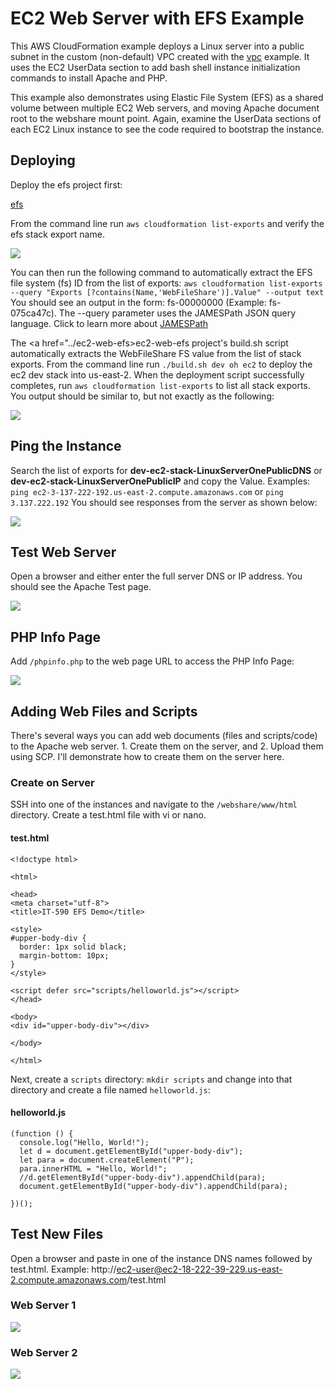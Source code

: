 # EC2 Web Server with EFS Example

This AWS CloudFormation example deploys a Linux server into a public subnet in the custom (non-default) VPC created with the <a href="../vpc">vpc</a> example. It uses the EC2 UserData section to add bash shell instance initialization commands to install Apache and PHP.

This example also demonstrates using Elastic File System (EFS) as a shared volume between multiple EC2 Web servers, and moving Apache document root to the webshare mount point. Again, examine the UserData sections of each EC2 Linux instance to see the code required to bootstrap the instance.

## Deploying

Deploy the efs project first:

<a href="../efs">efs</a>

From the command line run `aws cloudformation list-exports` and verify the efs stack export name.

<img src="diagrams/AWSExports.png"></img>

You can then run the following command to automatically extract the EFS file system (fs) ID from the list of exports: `aws cloudformation list-exports --query "Exports [?contains(Name,'WebFileShare')].Value" --output text` You should see an output in the form: fs-00000000 (Example: fs-075ca47c). The --query parameter uses the JAMESPath JSON query language. Click to learn more about <a href="https://jmespath.org">JAMESPath</a>

The <a href="../ec2-web-efs>ec2-web-efs</a> project's build.sh script automatically extracts the WebFileShare FS value from the list of stack exports.
From the command line run `./build.sh dev oh ec2` to deploy the ec2 dev stack into us-east-2. When the deployment script successfully completes, run `aws cloudformation list-exports` to list all stack exports. You output should be similar to, but not exactly as the following:

<img src="diagrams/AWSExports2.png"></img>

## Ping the Instance
Search the list of exports for **dev-ec2-stack-LinuxServerOnePublicDNS** or **dev-ec2-stack-LinuxServerOnePublicIP** and copy the Value. Examples:
`ping ec2-3-137-222-192.us-east-2.compute.amazonaws.com` or `ping 3.137.222.192` You should see responses from the server as shown below:

<img src="diagrams/PingInstance.png"></img>

## Test Web Server
Open a browser and either enter the full server DNS or IP address. You should see the Apache Test page.

<img src="diagrams/ApacheTestPage.png"></img>

## PHP Info Page

Add `/phpinfo.php` to the web page URL to access the PHP Info Page:

<img src="diagrams/PHPInfoPage.png"></img>

## Adding Web Files and Scripts

There's several ways you can add web documents (files and scripts/code) to the Apache web server. 1. Create them on the server, and 2. Upload them using SCP. I'll demonstrate how to create them on the server here.

### Create on Server
SSH into one of the instances and navigate to the `/webshare/www/html` directory. Create a test.html file with vi or nano.
#### test.html
```
<!doctype html>

<html>

<head>
<meta charset="utf-8">
<title>IT-590 EFS Demo</title>

<style>
#upper-body-div {
  border: 1px solid black;
  margin-bottom: 10px;
}
</style>

<script defer src="scripts/helloworld.js"></script>
</head>

<body>
<div id="upper-body-div"></div>

</body>

</html>
```

Next, create a `scripts` directory: `mkdir scripts` and change into that directory and create a file named `helloworld.js`:
#### helloworld.js
```
(function () {
  console.log("Hello, World!");
  let d = document.getElementById("upper-body-div");
  let para = document.createElement("P");
  para.innerHTML = "Hello, World!";
  //d.getElementById("upper-body-div").appendChild(para);
  document.getElementById("upper-body-div").appendChild(para);

})();
```
## Test New Files
Open a browser and paste in one of the instance DNS names followed by test.html.
Example: http://ec2-user@ec2-18-222-39-229.us-east-2.compute.amazonaws.com/test.html

### Web Server 1
<img src="diagrams/WebServer1.png"></img>

### Web Server 2
<img src="diagrams/WebServer2.png"></img>
